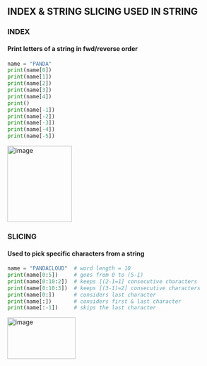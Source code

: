 ## INDEX & STRING SLICING USED IN STRING

### INDEX
#### Print letters of a string in fwd/reverse order
```py
name = "PANDA"
print(name[0])
print(name[1])
print(name[2])
print(name[3])
print(name[4])
print()
print(name[-1])
print(name[-2])
print(name[-3])
print(name[-4])
print(name[-5])
```
<img width="146" height="172" alt="image" src="https://github.com/user-attachments/assets/eea9e8cb-ffec-4068-8a7a-c9872c530751" />

### SLICING
#### Used to pick specific characters from a string
```py
name = "PANDACLOUD"  # word length = 10
print(name[0:5])     # goes from 0 to (5-1)
print(name[0:10:2])  # keeps [(2-1=1] consecutive characters
print(name[0:10:3])  # keeps [(3-1)=2] consecutive characters
print(name[0:])      # considers last character
print(name[:])       # considers first & last character
print(name[:-1])     # skips the last character
```
<img width="154" height="94" alt="image" src="https://github.com/user-attachments/assets/bfdbbfa3-c8ef-4e01-a958-565bfcc9f41c" />
